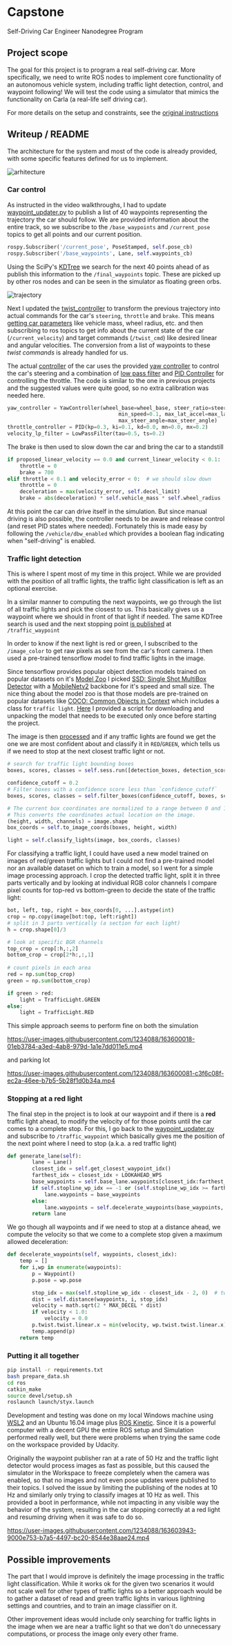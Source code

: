 # **Capstone**
Self-Driving Car Engineer Nanodegree Program
   
## Project scope
The goal for this project is to program a real self-driving car. More specifically, we need to write ROS nodes to implement core functionality of an autonomous vehicle system, 
including traffic light detection, control, and waypoint following! We will test the code using a simulator that mimics the functionality on Carla (a real-life self driving car).

For more details on the setup and constraints, see the [original instructions](instructions.md)

## Writeup / README
The architecture for the system and most of the code is already provided, with some specific features defined for us to implement.

![arhitecture](imgs/final-project-ros-graph-v2.png)

### Car control
As instructed in the video walkthroughs, I had to update [waypoint_updater.py](ros/src/waypoint_updater/waypoint_updater.py) to publish a list of 40 waypoints representing the trajectory the car should follow. We are provided information about the entire track, so we subscribe to the `/base_waypoints` and `/current_pose` topics to get all points and our current position.

```python
rospy.Subscriber('/current_pose', PoseStamped, self.pose_cb)
rospy.Subscriber('/base_waypoints', Lane, self.waypoints_cb)
```

Using the SciPy's [KDTree](https://docs.scipy.org/doc/scipy/reference/generated/scipy.spatial.KDTree.html) we search for the next 40 points ahead of as publish this information to the `/final_waypoints` topic. These are picked up by other ros nodes and can be seen in the simulator as floating green orbs.

![trajectory](imgs/trajectory.png)

Next I updated the [twist_controller](ros/src/twist_controller/dbw_node.py) to transform the previous trajectory into actual commands for the car's `steering`, `throttle` and `brake`. This means [getting car parameters](ros/src/twist_controller/dbw_node.py#L38) like vehicle mass, wheel radius, etc. and then subscribing to ros topics to get info about the current state of the car (`/current_velocity`) and target commands (`/twist_cmd`) like desired linear and angular velocities. The conversion from a list of waypoints to these *twist commands* is already handled for us.

The actual [controller](ros/src/twist_controller/twist_controller.py) of the car uses the provided
[yaw controller](ros/src/twist_controller/yaw_controller.py) to control the car's steering and a combination of [low pass filter](ros/src/twist_controller/lowpass.py) and [PID Controller](ros/src/twist_controller/pid.py) for controlling the throttle. The code is similar to the one in previous projects and the suggested values were quite good, so no extra calibration was needed here.

```python
yaw_controller = YawController(wheel_base=wheel_base, steer_ratio=steer_ratio, 
                                    min_speed=0.1, max_lat_accel=max_lat_accel
                                    max_steer_angle=max_steer_angle)
throttle_controller = PID(kp=0.3, ki=0.1, kd=0.0, mn=0.0, mx=0.2)
velocity_lp_filter = LowPassFilter(tau=0.5, ts=0.2)
```

The brake is then used to slow down the car and bring the car to a standstill
```python
if proposed_linear_velocity == 0.0 and current_linear_velocity < 0.1:  # we should stop the car
    throttle = 0
    brake = 700
elif throttle < 0.1 and velocity_error < 0:  # we should slow down
    throttle = 0
    deceleration = max(velocity_error, self.decel_limit)
    brake = abs(deceleration) * self.vehicle_mass * self.wheel_radius  # torque N*m
```
At this point the car can drive itself in the simulation. But since manual driving is also possible, the controller needs to be aware and release control (and reset PID states where needed). Fortunately this is made easy by following the `/vehicle/dbw_enabled` which provides a boolean flag indicating when "self-driving" is enabled.

### Traffic light detection

This is where I spent most of my time in this project. While we are provided with the position of all traffic lights, the traffic light classification is left as an optional exercise.

In a similar manner to computing the next waypoints, we go through the list of all traffic lights and pick the closest to us. This basically gives us a waypoint where we should in front of that light if needed. The same KDTree search is used and the next stopping point [is published](ros/src/tl_detector/tl_detector.py#L99) at `/traffic_waypoint`

In order to know if the next light is red or green, I subscribed to the `/image_color` to get raw pixels as see from the car's front camera. I then used a pre-trained tensorflow model to find traffic lights in the image.

Since tensorflow provides popular object detection models trained on popular datasets on it's [Model Zoo](https://github.com/tensorflow/models/blob/master/research/object_detection/g3doc/tf1_detection_zoo.md) I picked [SSD: Single Shot MultiBox Detector](https://arxiv.org/abs/1512.02325) with a [MobileNetv2](https://arxiv.org/abs/1801.04381) backbone for it's speed and small size. The nice thing about the model zoo is that those models are pre-trained on popular datasets like [COCO: Common Objects in Context](https://cocodataset.org/#overview) which includes a class for `traffic light`.
[Here](prepare_data.sh) I provided a script for downloading and unpacking the model that needs to be executed only once before starting the project.

The image is then [processed](ros/src/tl_detector/light_classification/tl_classifier.py) and if any traffic lights are found we get the one we are most confident about and classify it in `RED`/`GREEN`, which tells us if we need to stop at the next closest traffic light or not.
```python
# search for traffic light bounding boxes
boxes, scores, classes = self.sess.run([detection_boxes, detection_scores, detection_classes], feed_dict={image_tensor: np.expand_dims(converted, 0)})

confidence_cutoff = 0.2
# Filter boxes with a confidence score less than `confidence_cutoff`
boxes, scores, classes = self.filter_boxes(confidence_cutoff, boxes, scores, classes)

# The current box coordinates are normalized to a range between 0 and 1.
# This converts the coordinates actual location on the image.
(height, width, channels) = image.shape
box_coords = self.to_image_coords(boxes, height, width)

light = self.classify_lights(image, box_coords, classes)
```

For classifying a traffic light, I could have used a new model trained on images of red/green traffic lights but I could not find a pre-trained model nor an available dataset on which to train a model, so I went for a simple image processing approach. I crop the detected traffic light, split it in three parts vertically and by looking at individual RGB color channels I compare pixel counts for top-red vs bottom-green to decide the state of the traffic light:

```python
bot, left, top, right = box_coords[0, ...].astype(int)
crop = np.copy(image[bot:top, left:right])
# split in 3 parts vertically (a section for each light)
h = crop.shape[0]/3

# look at specific BGR channels
top_crop = crop[:h,:,2]
bottom_crop = crop[2*h:,:,1]
            
# count pixels in each area
red = np.sum(top_crop)
green = np.sum(bottom_crop)

if green > red:
    light = TrafficLight.GREEN
else:
    light = TrafficLight.RED
```

This simple approach seems to perform fine on both the simulation

https://user-images.githubusercontent.com/1234088/163600018-01eb3784-a3ed-4ab8-979d-1a1e7dd011e5.mp4

and parking lot

https://user-images.githubusercontent.com/1234088/163600081-c3f6c08f-ec2a-46ee-b7b5-5b28f1d0b34a.mp4


### Stopping at a red light
The final step in the project is to look at our waypoint and if there is a **red** traffic light ahead, to modify the velocity of for those points until the car comes to a complete stop.
For this, I go back to the [waypoint_updater.py](ros/src/waypoint_updater/waypoint_updater.py) and subscribe to `/traffic_waypoint` which basically gives me the position of the next point where I need to stop (a.k.a. a red traffic light)

```python
def generate_lane(self):        
        lane = Lane()
        closest_idx = self.get_closest_waypoint_idx()
        farthest_idx = closest_idx + LOOKAHEAD_WPS
        base_waypoints = self.base_lane.waypoints[closest_idx:farthest_idx]
        if self.stopline_wp_idx == -1 or (self.stopline_wp_idx >= farthest_idx):
            lane.waypoints = base_waypoints
        else:
            lane.waypoints = self.decelerate_waypoints(base_waypoints, closest_idx)
        return lane
```

We go though all waypoints and if we need to stop at a distance ahead, we compute the velocity so that we come to a complete stop given a maximum allowed deceleration:
```python
def decelerate_waypoints(self, waypoints, closest_idx):
    temp = []
    for i,wp in enumerate(waypoints):
        p = Waypoint()
        p.pose = wp.pose

        stop_idx = max(self.stopline_wp_idx - closest_idx - 2, 0)  # two waypoints back from line
        dist = self.distance(waypoints, i, stop_idx)
        velocity = math.sqrt(2 * MAX_DECEL * dist)
        if velocity < 1.0:
            velocity = 0.0
        p.twist.twist.linear.x = min(velocity, wp.twist.twist.linear.x)
        temp.append(p)
    return temp
```

### Putting it all together

```bash
pip install -r requirements.txt
bash prepare_data.sh
cd ros
catkin_make
source devel/setup.sh
roslaunch launch/styx.launch
```
Development and testing was done on my local Windows machine using [WSL2](https://docs.microsoft.com/en-us/windows/wsl/install) and an Ubuntu 16.04 image plus [ROS Kinetic](http://wiki.ros.org/kinetic).
Since it is a powerful computer with a decent GPU the entire ROS setup and Simulation performed really well, but there were problems when trying the same code on the workspace provided by Udacity. 

Originally the waypoint publisher ran at a rate of 50 Hz and the traffic light detector would process images as fast as possible, but this caused the simulator in the Workspace to freeze completely when the camera was enabled, so that no images and not even pose updates were published to their topics. I solved the issue by limiting the publishing of the nodes at 10 Hz and similarly only trying to classify images at 10 Hz as well. This provided a boot in performance, while not impacting in any visible way the behavior of the system, resulting in the car stopping correctly at a red light and resuming driving when it was safe to do so.

https://user-images.githubusercontent.com/1234088/163603943-9000e753-b7a5-4497-bc20-8544e38aae24.mp4

## Possible improvements
The part that I would improve is definitely the image processing in the traffic light classification.
While it works ok for the given two scenarios it would not scale well for other types of traffic lights so a better approach would be to gather a dataset of read and green traffic lights in various lightning settings and countries, and to train an image classifier on it.

Other improvement ideas would include only searching for traffic lights in the image when we are near a traffic light so that we don't do unnecessary computations, or process the image only every other frame.
